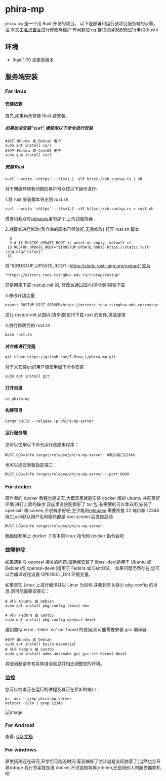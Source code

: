 # phira-mp

`phira-mp` 是一个用 Rust 开发的项目。 以下是部署和运行该项目服务端的步骤。
注:本文由[茗思苦香](https://space.bilibili.com/518929167)进行修改与维护
有问题加 qq 群[1033498898](https://qm.qq.com/q/pGZIer43EO)进行申讨(bushi

## 环境

- Rust 1.70 或更高版本

## 服务端安装

### For linux

#### 安装依赖

首先,如果尚未安装 Rust,请安装。

##### 如果尚未安装“curl”,请使用以下命令进行安装

```shell
#对于 Ubuntu 或 Debian 用户
sudo apt install curl
#对于 Fedora 或 CentOS 用户
sudo yum install curl
```

##### 安装 Rust

```shell
curl --proto '=https' --tlsv1.2 -sSf https://sh.rustup.rs | sh
```

对于网络环境有问题的用户可以按以下操作进行:

1.将 rust 安装脚本导出到 rust.sh

```shell
curl --proto '=https' --tlsv1.2 -sSf https://sh.rustup.rs > rust.sh
```

或者用我仓库[releases](https://github.com/T-Ming-L/phira-mp/releases)里的那个,上传到服务器

2.对脚本进行修改(我仓库的脚本已经改好,无需修改)
打开 rust.sh 脚本

```shell
  8
  9 # If RUSTUP_UPDATE_ROOT is unset or empty, default it.
 10 RUSTUP_UPDATE_ROOT="${RUSTUP_UPDATE_ROOT:-https://static.rust-lang.org/rustup}"
 11
```

将"${RUSTUP_UPDATE_ROOT:-https://static.rust-lang.org/rustup}"改为

```shell
"https://mirrors.tuna.tsinghua.edu.cn/rustup/rustup"
```

这是用来下载 rustup-init 的, 修改后通过国内(清华源)镜像下载

3.修改环境变量

```shell
export RUSTUP_DIST_SERVER=https://mirrors.tuna.tsinghua.edu.cn/rustup
```

这让 rustup-init 从国内(清华源)进行下载 rust 的组件,提高速度

4.执行修改后的 rust.sh

```shell
bash rust.sh
```

#### 对仓库进行克隆

```shell
git clone https://github.com/T-Ming-L/phira-mp.git
```
对于未安装git的用户请使用如下命令安装
```shell
sudo apt install git
```

#### 打开目录

```shell
cd phira-mp
```

#### 构建项目

```shell
cargo build --release -p phira-mp-server
```

#### 运行服务端

您可以使用以下命令运行该应用程序：

```shell
RUST_LOG=info target/release/phira-mp-server  #默认端口12346
```

也可以通过参数指定端口：

```shell
RUST_LOG=info target/release/phira-mp-server --port 8080
```

### For docker

原作者的 docker 教程也是逆天,大概意思就是安装 docker 版的 ubuntu 并配置好环境,进行上面的操作
我这里直接配置好了 tar 包,有需要的可以拿去用,安装了 openssh 和 screen,不说有多好吧,至少能用[releases](https://github.com/T-Ming-L/phira-mp/releases)
需要桥接 22 端口和 12346 端口,ssh默认用户名和密码都是 root
screen 后直接启动

```shell
RUST_LOG=info target/release/phira-mp-server
```

我相信都用上 docker 了基本的 linux 指令和 docker 指令会吧

### 故障排除

如果遇到与 openssl 相关的问题,请确保安装了 libssl-dev(适用于 Ubuntu 或 Debian)或 openssl-devel(适用于 Fedora 或 CentOS)。 如果问题仍然存在,您可以为编译过程设置 OPENSSL_DIR 环境变量。

如果您在 Linux 上进行编译并以 Linux 为目标,并收到有关缺少 pkg-config 的消息,则可能需要安装它：

```shell
# 对于 Ubuntu 或 Debian
sudo apt install pkg-config libssl-dev

# 对于 Fedora 或 CentOS
sudo dnf install pkg-config openssl-devel
```

遇到类似 error : linker 'cc' not found 的错误,则可能需要安装 gcc 编译器:

```shell
#对于 Ubuntu 或 Debian
sudo apt install build-essential
# 对于 Fedora 或 CentOS
sudo yum install make automake gcc gcc-c++ kernel-devel
```

其他问题请参考具体错误信息并相应调整您的环境。

### 监控

您可以检查正在运行的进程及其正在侦听的端口：

```shell
ps -aux | grep phira-mp-server
netstat -tuln | grep 12346
```

![image](https://github.com/okatu-loli/phira-mp/assets/53247097/b533aee7-03c2-4920-aae9-a0b9e70ed576)

### For Android

查看: [QQ 文档](https://docs.qq.com/doc/DU1dlekx3U096REdD)

### For windows

原生搭建还在研究,开学后可能没时间,等我搞好了估计就是全网独家了(当然也会开源)(doge
现行方案就是用 docker,不过这损耗嘛,emmm,还是用别人的服务器联机吧
